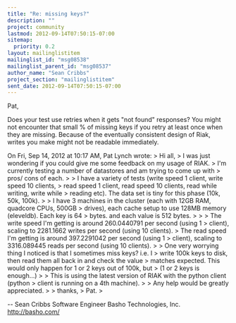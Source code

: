 ```yaml
---
title: "Re: missing keys?"
description: ""
project: community
lastmod: 2012-09-14T07:50:15-07:00
sitemap:
  priority: 0.2
layout: mailinglistitem
mailinglist_id: "msg08538"
mailinglist_parent_id: "msg08537"
author_name: "Sean Cribbs"
project_section: "mailinglistitem"
sent_date: 2012-09-14T07:50:15-07:00
---
```



Pat,

Does your test use retries when it gets "not found" responses? You
might not encounter that small % of missing keys if you retry at least
once when they are missing. Because of the eventually consistent
design of Riak, writes you make might not be readable immediately.

On Fri, Sep 14, 2012 at 10:17 AM, Pat Lynch  wrote:
&gt; Hi all,
&gt; I was just wondering if you could give me some feedback on my usage of RIAK.
&gt; I'm currently testing a number of datastores and am trying to come up with
&gt; pros/ cons of each.
&gt;
&gt; I have a variety of tests (write speed 1 client, write speed 10 clients,
&gt; read speed 1 client, read speed 10 clients, read while writing, write while
&gt; reading etc). The data set is tiny for this phase (10k, 50k, 100k).
&gt;
&gt; I have 3 machines in the cluster (each with 12GB RAM, quadcore CPUs, 500GB
&gt; drives), each cache setup to use 128MB memory (eleveldb). Each key is 64
&gt; bytes. and each value is 512 bytes.
&gt;
&gt;
&gt; The write speed I'm getting is around 260.0440791 per second (using 1
&gt; client), scaling to 2281.1662 writes per second (using 10 clients).
&gt; The read speed I'm getting is around 397.2291042 per second (using 1
&gt; client), scaling to 3316.089445 reads per second (using 10 clients).
&gt;
&gt; One very worrying thing I noticed is that I sometimes miss keys? i.e. I
&gt; write 100k keys to disk, then read them all back in and check the value
&gt; matches expected. This would only happen for 1 or 2 keys out of 100k, but
&gt; (1 or 2 keys is enough…)
&gt;
&gt; This is using the latest version of RIAK with the python client (python
&gt; client is running on a 4th machine).
&gt;
&gt; Any help would be greatly appreciated.
&gt;
&gt; thanks,
&gt; Pat.
&gt;


-- 
Sean Cribbs 
Software Engineer
Basho Technologies, Inc.
http://basho.com/

